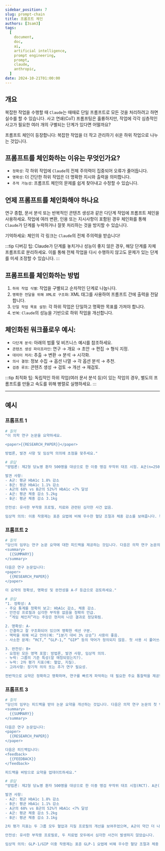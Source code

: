 ```yaml
---
sidebar_position: 7
slug: prompt-chain
title: 프롬프트 체인
authors: [3sam3]
tags:
  [
    document,
    doc,
    ai,
    artificial intelligence,
    prompt engineering,
    prompt,
    claude,
    anthropic,
  ]
date: 2024-10-21T01:00:00
---
```


## 개요

복잡한 작업을 수행할 때 `Claude`는 때때로 단일 프롬프트로 모든 것을 처리하려고 하면 실수를 할 수 있습니다. 사고 연쇄(CoT) 프롬프팅은 훌륭하지만, 작업에 각각 심층적인 사고가 필요한 여러 개의 구별되는 단계가 있다면 어떨까요?

프롬프트 체인이 등장합니다: 복잡한 작업을 더 작고 관리하기 쉬운 하위 작업으로 나누는 것입니다.

## 프롬프트를 체인화하는 이유는 무엇인가요?

- `정확성`: 각 하위 작업에 `Claude`의 전체 주의력이 집중되어 오류가 줄어듭니다.
- `명확성`: 더 간단한 하위 작업은 더 명확한 지시와 출력을 의미합니다.
- `추적 가능성`: 프롬프트 체인의 문제를 쉽게 찾아내고 수정할 수 있습니다.

## 언제 프롬프트를 체인화해야 하나요

연구 종합, 문서 분석 또는 반복적인 콘텐츠 생성과 같은 다단계 작업에 프롬프트 체인을 사용하세요. 작업에 여러 변환, 인용 또는 지시사항이 포함된 경우 체인화를 통해 `Claude`가 단계를 누락하거나 잘못 처리하는 것을 방지할 수 있습니다.

기억하세요: 체인의 각 링크는 `Claude`의 전체 주의력을 받습니다!

:::tip
디버깅 팁: Claude가 단계를 놓치거나 성능이 좋지 않은 경우, 해당 단계를 자체 프롬프트로 분리하세요. 이를 통해 전체 작업을 다시 수행하지 않고도 문제가 있는 단계를 미세 조정할 수 있습니다.
:::

## 프롬프트를 체인화하는 방법

1. `하위 작업 식별`: 작업을 구별되고 순차적인 단계로 나눕니다.
2. `명확한 전달을 위해 XML로 구조화`: XML 태그를 사용하여 프롬프트 간에 출력을 전달합니다.
3. `단일 작업 목표 설정`: 각 하위 작업은 단일하고 명확한 목표를 가져야 합니다.
4. `반복`: `Claude`의 성능을 기반으로 하위 작업을 개선합니다.

## 체인화된 워크플로우 예시:

- `다단계 분석`: 아래의 법률 및 비즈니스 예시를 참조하세요.
- `콘텐츠 생성 파이프라인`: 연구 → 개요 → 초안 → 편집 → 형식 지정.
- `데이터 처리`: 추출 → 변환 → 분석 → 시각화.
- `의사 결정`: 정보 수집 → 옵션 나열 → 각 옵션 분석 → 추천.
- `검증 루프`: 콘텐츠 생성 → 검토 → 개선 → 재검토.

:::tip
최적화 팁: 독립적인 하위 작업(여러 문서 분석 등)이 있는 작업의 경우, 별도의 프롬프트를 만들고 속도를 위해 병렬로 실행하세요.
:::

---

## 예시

### 프롬프트 1

```bash
# 질의
"이 의학 연구 논문을 요약하세요.

<paper>{{RESEARCH_PAPER}}</paper>

방법론, 발견 사항 및 임상적 의의에 초점을 맞추세요."

# 응답
"방법론: 제2형 당뇨병 환자 500명을 대상으로 한 이중 맹검 무작위 대조 시험. A군(n=250)은 새로운 GLP-1/GIP 이중 작용제를 투여받았고, B군(n=250)은 표준 GLP-1 작용제를 투여받았습니다. 24주 시험으로 주요 평가 지표는 HbA1c 감소였습니다.

발견 사항:
- A군: 평균 HbA1c 1.8% 감소
- B군: 평균 HbA1c 1.1% 감소
- A군의 68% vs B군의 52%가 HbA1c <7% 달성
- A군: 평균 체중 감소 5.2kg
- B군: 평균 체중 감소 3.1kg

안전성: 유사한 부작용 프로필, 치료와 관련된 심각한 사건 없음.

임상적 의의: 이중 작용제는 표준 요법에 비해 우수한 혈당 조절과 체중 감소를 보여줍니다. 특히 비만 당뇨병 환자에게 게임 체인저가 될 수 있습니다."
```

### 프롬프트 2

```bash
# 질의
"당신의 임무는 연구 논문 요약에 대한 피드백을 제공하는 것입니다. 다음은 의학 연구 논문의 요약입니다:
<summary>
  {{SUMMARY}}
</summary>

다음은 연구 논문입니다:
<paper>
  {{RESEARCH_PAPER}}
</paper>

이 요약의 정확성, 명확성 및 완전성을 A-F 등급으로 검토하세요."

# 응답
"1. 정확성: A
- 주요 통계를 정확히 보고: HbA1c 감소, 체중 감소.
- 안전성 프로필과 심각한 부작용 없음을 정확히 언급.
- “게임 체인저”라는 주장은 현저히 나은 결과로 정당화됨.

2. 명확성: A-
- 간결하고 잘 구조화되어 있으며 명확한 섹션 구분.
- 맥락을 위해 비교 언어(예: “1분기 대비 3% 상승”) 사용이 좋음.
- 사소한 문제: “RCT,” “GLP-1,” “GIP” 등의 약어가 정의되지 않음. 첫 사용 시 풀어쓰는 것을 고려하세요.

3. 완전성: B+
- 요청된 모든 영역 포함: 방법론, 발견 사항, 임상적 의의.
- 누락: 그룹의 기준 특성(잘 매칭되었는지?).
- 누락: 2차 평가 지표(예: 혈압, 지질).
- 고려사항: 장기적 의의 또는 추가 연구 필요성.

전반적으로 요약은 정확하고 명확하며, 연구를 빠르게 파악하는 데 필요한 주요 통찰력을 제공합니다. A+로 향상시키려면 약어를 정의하고, 그룹 기준 통계를 언급하며, 2차 결과를 기록하고, 장기 연구의 필요성을 간단히 언급하세요."
```

### 프롬프트 3

```bash
# 질의
"당신의 임무는 피드백을 받아 논문 요약을 개선하는 것입니다. 다음은 의학 연구 논문의 첫 번째 초안입니다:
<summary>
  {{SUMMARY}}
</summary>

다음은 연구 논문입니다:
<paper>
  {{RESEARCH_PAPER}}
</paper>

다음은 피드백입니다:
<feedback>
  {{FEEDBACK}}
</feedback>

피드백을 바탕으로 요약을 업데이트하세요."

# 응답
"방법론: 제2형 당뇨병 환자 500명을 대상으로 한 이중 맹검 무작위 대조 시험(RCT). A군(n=250)은 새로운 글루카곤 유사 펩티드-1/포도당 의존성 인슐린 분비 촉진 폴리펩티드(GLP-1/GIP) 이중 작용제를 투여받았고, B군(n=250)은 표준 GLP-1 작용제를 투여받았습니다. 24주 시험의 주요 평가 지표는 HbA1c 감소였습니다. 그룹은 연령, BMI, 기준 HbA1c에 대해 잘 매칭되었습니다.

발견 사항:
- A군: 평균 HbA1c 1.8% 감소
- B군: 평균 HbA1c 1.1% 감소
- A군의 68% vs B군의 52%가 HbA1c <7% 달성
- A군: 평균 체중 감소 5.2kg
- B군: 평균 체중 감소 3.1kg

2차 평가 지표는 두 그룹 모두 혈압과 지질 프로필의 개선을 보여주었으며, A군이 약간 더 나은 결과를 보였습니다.

안전성: 유사한 부작용 프로필로, 두 치료법 모두에서 심각한 사건이 발생하지 않았습니다.

임상적 의의: GLP-1/GIP 이중 작용제는 표준 GLP-1 요법에 비해 우수한 혈당 조절과 체중 감소를 보여줍니다. 이러한 결과는 특히 비만 당뇨병 환자에게 중요한 진전이 될 수 있음을 시사합니다. 그러나 지속적인 효능과 안전성을 확인하고 심혈관 결과에 대한 잠재적 이점을 조사하기 위해 더 장기적인 연구가 필요합니다."
```
